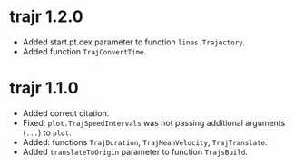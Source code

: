 # trajr 1.2.0

* Added start.pt.cex parameter to function `lines.Trajectory`.
* Added function `TrajConvertTime`.

# trajr 1.1.0

* Added correct citation.
* Fixed: `plot.TrajSpeedIntervals` was not passing additional arguments (`...`) to `plot`.
* Added: functions `TrajDuration`, `TrajMeanVelocity`, `TrajTranslate`.
* Added `translateToOrigin` parameter to function `TrajsBuild`.
